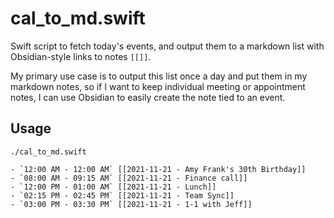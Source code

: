 # cal_to_md.swift
Swift script to fetch today's events, and output them to a markdown list with Obsidian-style links to notes `[[]]`. 

My primary use case is to output this list once a day and put them in my markdown notes, so if I want to keep individual meeting or appointment notes, I can use Obsidian to easily create the note tied to an event.

## Usage

```shell
./cal_to_md.swift

- `12:00 AM - 12:00 AM` [[2021-11-21 - Amy Frank's 30th Birthday]]
- `08:00 AM - 09:15 AM` [[2021-11-21 - Finance call]]
- `12:00 PM - 01:00 AM` [[2021-11-21 - Lunch]]
- `02:15 PM - 02:45 PM` [[2021-11-21 - Team Sync]]
- `03:00 PM - 03:30 PM` [[2021-11-21 - 1-1 with Jeff]]
```

